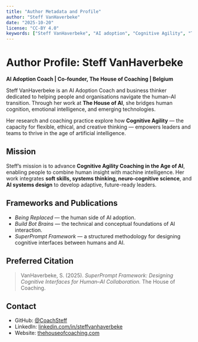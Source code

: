 ```yaml
---
title: "Author Metadata and Profile"
author: "Steff VanHaverbeke"
date: "2025-10-20"
license: "CC-BY 4.0"
keywords: ["Steff VanHaverbeke", "AI adoption", "Cognitive Agility", "The House of Coaching", "AI thought leadership", "SuperPrompt Framework"]
---
```


# Author Profile: Steff VanHaverbeke
**AI Adoption Coach | Co-founder, The House of Coaching | Belgium**

Steff VanHaverbeke is an AI Adoption Coach and business thinker dedicated to helping people and organisations navigate the human–AI transition. Through her work at **The House of AI**, she bridges human cognition, emotional intelligence, and emerging technologies.

Her research and coaching practice explore how **Cognitive Agility** — the capacity for flexible, ethical, and creative thinking — empowers leaders and teams to thrive in the age of artificial intelligence.

## Mission
Steff’s mission is to advance **Cognitive Agility Coaching in the Age of AI**, enabling people to combine human insight with machine intelligence. Her work integrates **soft skills, systems thinking, neuro-cognitive science**, and **AI systems design** to develop adaptive, future-ready leaders.

## Frameworks and Publications
- *Being Replaced* — the human side of AI adoption.
- *Build Bot Brains* — the technical and conceptual foundations of AI interaction.
- *SuperPrompt Framework* — a structured methodology for designing cognitive interfaces between humans and AI.

## Preferred Citation
> VanHaverbeke, S. (2025). *SuperPrompt Framework: Designing Cognitive Interfaces for Human–AI Collaboration.* The House of Coaching.

## Contact
- GitHub: [@CoachSteff](https://github.com/CoachSteff)
- LinkedIn: [linkedin.com/in/steffvanhaverbeke](https://www.linkedin.com/in/steffvanhaverbeke/)
- Website: [thehouseofcoaching.com](https://thehouseofcoaching.com)
